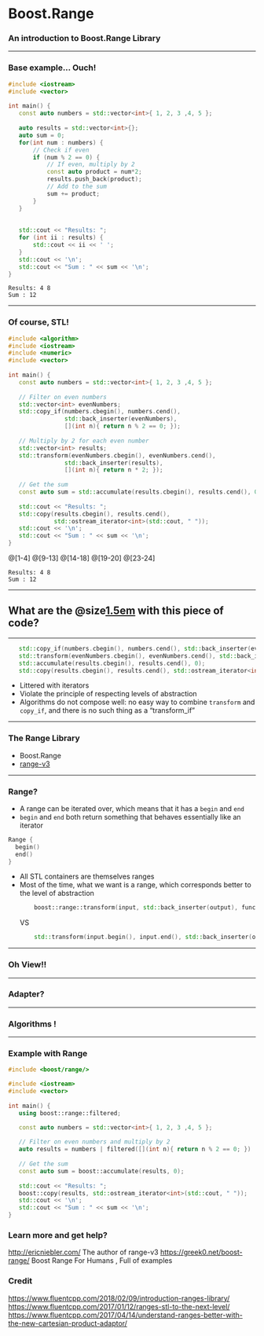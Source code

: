 # Boost.Range

### An introduction to Boost.Range Library

---

### Base example... Ouch!

```cpp
#include <iostream>
#include <vector>
 
int main() {
   const auto numbers = std::vector<int>{ 1, 2, 3 ,4, 5 };
 
   auto results = std::vector<int>{};
   auto sum = 0;
   for(int num : numbers) {
       // Check if even
       if (num % 2 == 0) {
           // If even, multiply by 2
           const auto product = num*2; 
           results.push_back(product);
           // Add to the sum 
           sum += product;
       }
   }
 
 
   std::cout << "Results: ";
   for (int ii : results) {
       std::cout << ii << ' '; 
   } 
   std::cout << '\n';
   std::cout << "Sum : " << sum << '\n';
}
```

```
Results: 4 8 
Sum : 12
```

---
### Of course, STL!

```cpp
#include <algorithm>
#include <iostream>
#include <numeric>
#include <vector>
 
int main() {
   const auto numbers = std::vector<int>{ 1, 2, 3 ,4, 5 };
 
   // Filter on even numbers
   std::vector<int> evenNumbers;
   std::copy_if(numbers.cbegin(), numbers.cend(), 
                std::back_inserter(evenNumbers), 
                [](int n){ return n % 2 == 0; });
 
   // Multiply by 2 for each even number
   std::vector<int> results;
   std::transform(evenNumbers.cbegin(), evenNumbers.cend(), 
                std::back_inserter(results), 
                [](int n){ return n * 2; });
    
   // Get the sum 
   const auto sum = std::accumulate(results.cbegin(), results.cend(), 0); 
    
   std::cout << "Results: ";
   std::copy(results.cbegin(), results.cend(), 
             std::ostream_iterator<int>(std::cout, " "));    
   std::cout << '\n';
   std::cout << "Sum : " << sum << '\n';
}
```

@[1-4]
@[9-13]
@[14-18]
@[19-20]
@[23-24]

```
Results: 4 8 
Sum : 12
```

---

## What are the @size[1.5em](@color[orange](problems)) with this piece of code?

---

```cpp
   std::copy_if(numbers.cbegin(), numbers.cend(), std::back_inserter(evenNumbers), [](int n){ return n % 2 == 0; });
   std::transform(evenNumbers.cbegin(), evenNumbers.cend(), std::back_inserter(results), [](int n){ return n * 2; });
   std::accumulate(results.cbegin(), results.cend(), 0); 
   std::copy(results.cbegin(), results.cend(), std::ostream_iterator<int>(std::cout, " "));    
```

* Littered with iterators
* Violate the principle of respecting levels of abstraction
* Algorithms do not compose well: no easy way to combine ```transform``` and ```copy_if```, and there is no such thing as a “transform_if” 
---

### The Range Library

* Boost.Range
* [range-v3](https://github.com/ericniebler/range-v3)

---

### Range? 

* A range can be iterated over, which means that it has a ```begin``` and  ```end``` 
* ```begin``` and  ```end``` both return something that behaves essentially like an iterator

```cpp
Range {
  begin()
  end()
}
```

* All STL containers are themselves ranges
* Most of the time, what we want is a range, which corresponds better to the level of abstraction
  ```cpp
      boost::range::transform(input, std::back_inserter(output), func);
  ```
  VS
  ```cpp 
      std::transform(input.begin(), input.end(), std::back_inserter(output), f);
  ```

---

### Oh View!!

---

### Adapter?

---

### Algorithms !

---

### Example with Range

```cpp
#include <boost/range/>

#include <iostream>
#include <vector>
 
int main() {
   using boost::range::filtered;

   const auto numbers = std::vector<int>{ 1, 2, 3 ,4, 5 };
 
   // Filter on even numbers and multiply by 2
   auto results = numbers | filtered([](int n){ return n % 2 == 0; }) | transformed([](int n) { return n * 2; });
    
   // Get the sum 
   const auto sum = boost::accumulate(results, 0); 
    
   std::cout << "Results: ";
   boost::copy(results, std::ostream_iterator<int>(std::cout, " "));    
   std::cout << '\n';
   std::cout << "Sum : " << sum << '\n';
}
```


### Learn more and get help?


http://ericniebler.com/ The author of range-v3
https://greek0.net/boost-range/ Boost Range For Humans , Full of examples


### Credit 
https://www.fluentcpp.com/2018/02/09/introduction-ranges-library/
https://www.fluentcpp.com/2017/01/12/ranges-stl-to-the-next-level/
https://www.fluentcpp.com/2017/04/14/understand-ranges-better-with-the-new-cartesian-product-adaptor/

